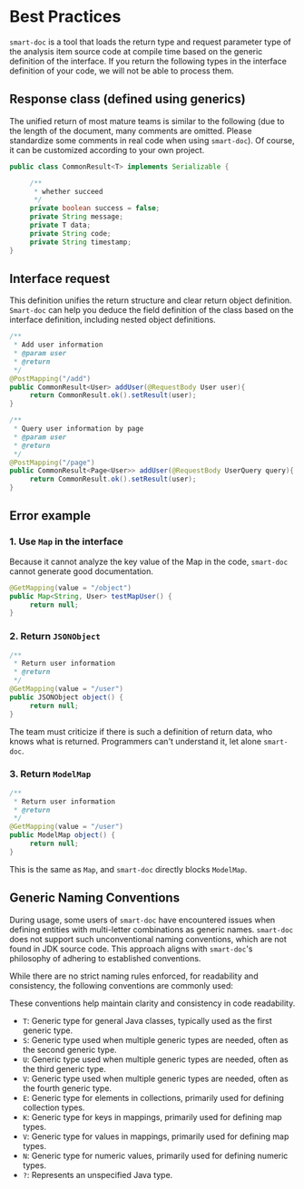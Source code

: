 # Best Practices

`smart-doc` is a tool that loads the return type and request parameter type of the analysis item source code at compile time based on the generic definition of the interface. If you return the following types in the interface definition of your code, we will not be able to process them.

## Response class (defined using generics)
The unified return of most mature teams is similar to the following (due to the length of the document, many comments are omitted. Please standardize some comments in real code when using `smart-doc`). Of course, it can be customized according to your own project.
```java
public class CommonResult<T> implements Serializable {

     /**
      * whether succeed
      */
     private boolean success = false;
     private String message;
     private T data;
     private String code;
     private String timestamp;
}

```


## Interface request
This definition unifies the return structure and clear return object definition. `Smart-doc` can help you deduce the field definition of the class based on the interface definition, including nested object definitions.
```java
/**
 * Add user information
 * @param user
 * @return
 */
@PostMapping("/add")
public CommonResult<User> addUser(@RequestBody User user){
     return CommonResult.ok().setResult(user);
}

/**
 * Query user information by page
 * @param user
 * @return
 */
@PostMapping("/page")
public CommonResult<Page<User>> addUser(@RequestBody UserQuery query){
     return CommonResult.ok().setResult(user);
}
```

## Error example
### 1. Use `Map` in the interface
Because it cannot analyze the key value of the Map in the code, `smart-doc` cannot generate good documentation.

```java
@GetMapping(value = "/object")
public Map<String, User> testMapUser() {
     return null;
}
```

### 2. Return `JSONObject`

```java
/**
 * Return user information
 * @return
 */
@GetMapping(value = "/user")
public JSONObject object() {
     return null;
}
```
The team must criticize if there is such a definition of return data, who knows what is returned. Programmers can't understand it, let alone `smart-doc`.

### 3. Return `ModelMap`
 
```java
/**
 * Return user information
 * @return
 */
@GetMapping(value = "/user")
public ModelMap object() {
     return null;
}

```
This is the same as `Map`, and `smart-doc` directly blocks `ModelMap`.

## Generic Naming Conventions

During usage, some users of `smart-doc` have encountered issues when defining entities with multi-letter combinations as generic names. `smart-doc` does not support such unconventional naming conventions, which are not found in JDK source code. This approach aligns with `smart-doc`'s philosophy of adhering to established conventions.

While there are no strict naming rules enforced, for readability and consistency, the following conventions are commonly used:

These conventions help maintain clarity and consistency in code readability.

- `T`: Generic type for general Java classes, typically used as the first generic type.
- `S`: Generic type used when multiple generic types are needed, often as the second generic type.
- `U`: Generic type used when multiple generic types are needed, often as the third generic type.
- `V`: Generic type used when multiple generic types are needed, often as the fourth generic type.
- `E`: Generic type for elements in collections, primarily used for defining collection types.
- `K`: Generic type for keys in mappings, primarily used for defining map types.
- `V`: Generic type for values in mappings, primarily used for defining map types.
- `N`: Generic type for numeric values, primarily used for defining numeric types.
- `?`: Represents an unspecified Java type.

